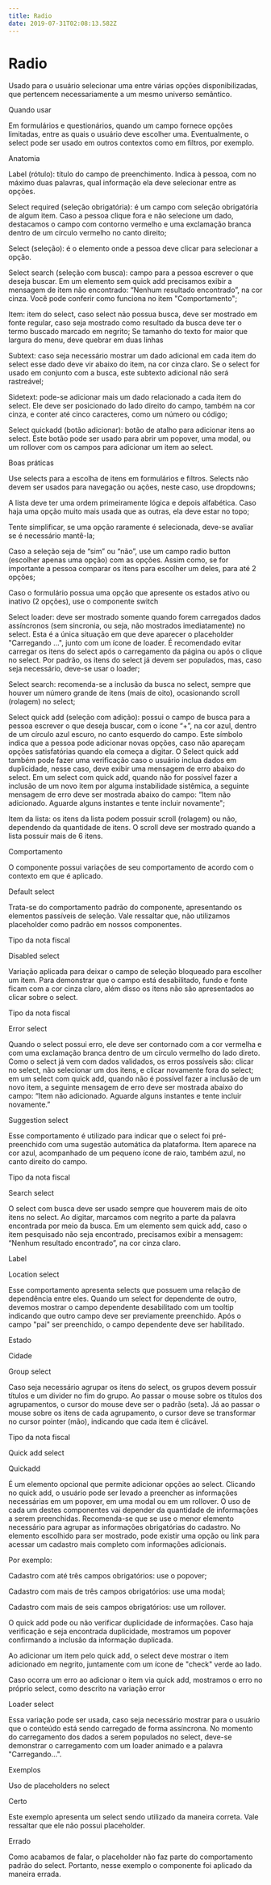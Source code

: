 ```yaml
---
title: Radio
date: 2019-07-31T02:08:13.582Z
---
```

# Radio

Usado para o usuário selecionar uma entre várias opções disponibilizadas, que pertencem necessariamente a um mesmo universo semântico. 



Quando usar

Em formulários e questionários, quando um campo fornece opções limitadas, entre as quais o usuário deve escolher uma. Eventualmente, o select pode ser usado em outros contextos como em filtros, por exemplo.



Anatomia



Label (rótulo): título do campo de preenchimento. Indica à pessoa, com no máximo duas palavras, qual informação ela deve selecionar entre as opções.

Select required (seleção obrigatória): é um campo com seleção obrigatória de algum item. Caso a pessoa clique fora e não selecione um dado, destacamos o campo com contorno vermelho e uma exclamação branca dentro de um círculo vermelho no canto direito; 

Select (seleção): é o elemento onde a pessoa deve clicar para selecionar a opção. 

Select search (seleção com busca): campo para a pessoa escrever o que deseja buscar. Em um elemento sem quick add precisamos exibir a mensagem de item não encontrado: “Nenhum resultado encontrado”, na cor cinza. Você pode conferir como funciona no item "Comportamento";

Item: item do select, caso select não possua busca, deve ser mostrado em fonte regular, caso seja mostrado como resultado da busca deve ter o termo buscado marcado em negrito; Se tamanho do texto for maior que largura do menu, deve quebrar em duas linhas

Subtext: caso seja necessário mostrar um dado adicional em cada item do select esse dado deve vir abaixo do item, na cor cinza claro. Se o select for usado em conjunto com a busca, este subtexto adicional não será rastreável; 

Sidetext: pode-se adicionar mais um dado relacionado a cada item do select. Ele deve ser posicionado do lado direito do campo, também na cor cinza, e conter até cinco caracteres, como um número ou código; 

Select quickadd (botão adicionar): botão de atalho para adicionar itens ao select. Este botão pode ser usado para abrir um popover, uma modal, ou um rollover com os campos para adicionar um item ao select.

Boas práticas

Use selects para a escolha de itens em formulários e filtros. Selects não devem ser usados para navegação ou ações, neste caso, use dropdowns;

A lista deve ter uma ordem primeiramente lógica e depois alfabética. Caso haja uma opção muito mais usada que as outras, ela deve estar no topo;

Tente simplificar, se uma opção raramente é selecionada, deve-se avaliar se é necessário mantê-la;

Caso a seleção seja de “sim” ou “não”, use um campo radio button (escolher apenas uma opção) com as opções. Assim como, se for importante a pessoa comparar os itens para escolher um deles, para até 2 opções;

Caso o formulário possua uma opção que apresente os estados ativo ou inativo (2 opções), use o componente switch

Select loader: deve ser mostrado somente quando forem carregados dados assíncronos (sem sincronia, ou seja, não mostrados imediatamente) no select. Esta é a única situação em que deve aparecer o placeholder "Carregando ...", junto com um ícone de loader. É recomendado evitar carregar os itens do select após o carregamento da página ou após o clique no select. Por padrão, os itens do select já devem ser populados, mas, caso seja necessário, deve-se usar o loader;

Select search: recomenda-se a inclusão da busca no select, sempre que houver um número grande de itens (mais de oito), ocasionando scroll (rolagem) no select; 

Select quick add (seleção com adição): possui o campo de busca para a pessoa escrever o que deseja buscar, com o ícone “+”, na cor azul, dentro de um círculo azul escuro, no canto esquerdo do campo. Este símbolo indica que a pessoa pode adicionar novas opções, caso não apareçam opções satisfatórias quando ela começa a digitar. O Select quick add também pode fazer uma verificação caso o usuário inclua dados em duplicidade, nesse caso, deve exibir uma mensagem de erro abaixo do select. Em um select com quick add, quando não for possível fazer a inclusão de um novo item por alguma instabilidade sistêmica, a seguinte mensagem de erro deve ser mostrada abaixo do campo: “Item não adicionado. Aguarde alguns instantes e tente incluir novamente";

Item da lista: os itens da lista podem possuir scroll (rolagem) ou não, dependendo da quantidade de itens. O scroll deve ser mostrado quando a lista possuir mais de 6 itens.

Comportamento

O componente possui variações de seu comportamento de acordo com o contexto em que é aplicado.



Default select



Trata-se do comportamento padrão do componente, apresentando os elementos passíveis de seleção. Vale ressaltar que, não utilizamos placeholder como padrão em nossos componentes.



Tipo da nota fiscal



Disabled select



Variação aplicada para deixar o campo de seleção bloqueado para escolher um item. Para demonstrar que o campo está desabilitado, fundo e fonte ficam com a cor cinza claro, além disso os itens não são apresentados ao clicar sobre o select.



Tipo da nota fiscal



Error select



Quando o select possui erro, ele deve ser contornado com a cor vermelha e com uma exclamação branca dentro de um círculo vermelho do lado direto. Como o select já vem com dados validados, os erros possíveis são: clicar no select, não selecionar um dos itens, e clicar novamente fora do select; em um select com quick add, quando não é possível fazer a inclusão de um novo item, a seguinte mensagem de erro deve ser mostrada abaixo do campo: “Item não adicionado. Aguarde alguns instantes e tente incluir novamente.”





Suggestion select

Esse comportamento é utilizado para indicar que o select foi pré-preenchido com uma sugestão automática da plataforma. Item aparece na cor azul, acompanhado de um pequeno ícone de raio, também azul, no canto direito do campo.



Tipo da nota fiscal



Search select



O select com busca deve ser usado sempre que houverem mais de oito itens no select. Ao digitar, marcamos com negrito a parte da palavra encontrada por meio da busca. Em um elemento sem quick add, caso o item pesquisado não seja encontrado, precisamos exibir a mensagem: “Nenhum resultado encontrado”, na cor cinza claro. 



Label





Location select



Esse comportamento apresenta selects que possuem uma relação de dependência entre eles. Quando um select for dependente de outro, devemos mostrar o campo dependente desabilitado com um tooltip indicando que outro campo deve ser previamente preenchido. Após o campo "pai" ser preenchido, o campo dependente deve ser habilitado.



Estado



Cidade





Group select



Caso seja necessário agrupar os itens do select, os grupos devem possuir títulos e um divider no fim do grupo. Ao passar o mouse sobre os títulos dos agrupamentos, o cursor do mouse deve ser o padrão (seta). Já ao passar o mouse sobre os itens de cada agrupamento, o cursor deve se transformar no cursor pointer (mão), indicando que cada item é clicável.



Tipo da nota fiscal





Quick add select



Quickadd



É um elemento opcional que permite adicionar opções ao select. Clicando no quick add, o usuário pode ser levado a preencher as informações necessárias em um popover, em uma modal ou em um rollover. O uso de cada um destes componentes vai depender da quantidade de informações a serem preenchidas. Recomenda-se que se use o menor elemento necessário para agrupar as informações obrigatórias do cadastro. No elemento escolhido para ser mostrado, pode existir uma opção ou link para acessar um cadastro mais completo com informações adicionais. 



Por exemplo:  



Cadastro com até três campos obrigatórios: use o popover; 

Cadastro com mais de três campos obrigatórios: use uma modal;

Cadastro com mais de seis campos obrigatórios: use um rollover.

O quick add pode ou não verificar duplicidade de informações. Caso haja verificação e seja encontrada duplicidade, mostramos um popover confirmando a inclusão da informação duplicada.



 

Ao adicionar um item pelo quick add, o select deve mostrar o item adicionado em negrito, juntamente com um ícone de "check" verde ao lado.





Caso ocorra um erro ao adicionar o item via quick add, mostramos o erro no próprio select, como descrito na variação error



Loader select



Essa variação pode ser usada, caso seja necessário mostrar para o usuário que o conteúdo está sendo carregado de forma assíncrona. No momento do carregamento dos dados a serem populados no select, deve-se demonstrar o carregamento com um loader animado e a palavra "Carregando...".





Exemplos

Uso de placeholders no select



Certo

Este exemplo apresenta um select sendo utilizado da maneira correta. Vale ressaltar que ele não possui placeholder.





Errado

Como acabamos de falar, o placeholder não faz parte do comportamento padrão do select. Portanto, nesse exemplo o componente foi aplicado da maneira errada.
